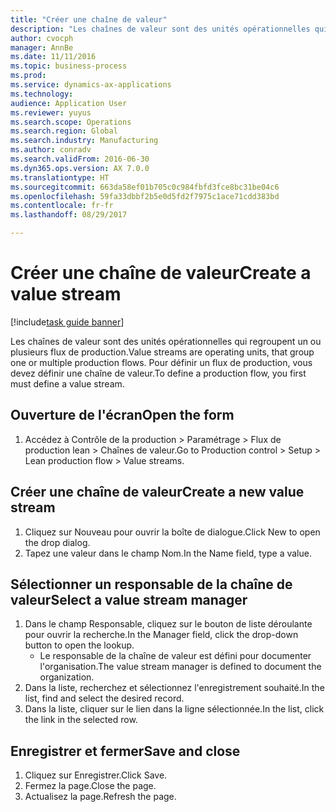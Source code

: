```yaml
--- 
title: "Créer une chaîne de valeur"
description: "Les chaînes de valeur sont des unités opérationnelles qui regroupent un ou plusieurs flux de production."
author: cvocph
manager: AnnBe
ms.date: 11/11/2016
ms.topic: business-process
ms.prod: 
ms.service: dynamics-ax-applications
ms.technology: 
audience: Application User
ms.reviewer: yuyus
ms.search.scope: Operations
ms.search.region: Global
ms.search.industry: Manufacturing
ms.author: conradv
ms.search.validFrom: 2016-06-30
ms.dyn365.ops.version: AX 7.0.0
ms.translationtype: HT
ms.sourcegitcommit: 663da58ef01b705c0c984fbfd3fce8bc31be04c6
ms.openlocfilehash: 59fa33dbbf2b5e0d5fd2f7975c1ace71cdd383bd
ms.contentlocale: fr-fr
ms.lasthandoff: 08/29/2017

---
```

# <a name="create-a-value-stream"></a><span data-ttu-id="21bec-103">Créer une chaîne de valeur</span><span class="sxs-lookup"><span data-stu-id="21bec-103">Create a value stream</span></span>

[!include[task guide banner](../../includes/task-guide-banner.md)]

<span data-ttu-id="21bec-104">Les chaînes de valeur sont des unités opérationnelles qui regroupent un ou plusieurs flux de production.</span><span class="sxs-lookup"><span data-stu-id="21bec-104">Value streams are operating units, that group one or multiple production flows.</span></span> <span data-ttu-id="21bec-105">Pour définir un flux de production, vous devez définir une chaîne de valeur.</span><span class="sxs-lookup"><span data-stu-id="21bec-105">To define a production flow, you first must define a value stream.</span></span>


## <a name="open-the-form"></a><span data-ttu-id="21bec-106">Ouverture de l'écran</span><span class="sxs-lookup"><span data-stu-id="21bec-106">Open the form</span></span>
1. <span data-ttu-id="21bec-107">Accédez à Contrôle de la production > Paramétrage > Flux de production lean > Chaînes de valeur.</span><span class="sxs-lookup"><span data-stu-id="21bec-107">Go to Production control > Setup > Lean production flow > Value streams.</span></span>

## <a name="create-a-new-value-stream"></a><span data-ttu-id="21bec-108">Créer une chaîne de valeur</span><span class="sxs-lookup"><span data-stu-id="21bec-108">Create a new value stream</span></span>
1. <span data-ttu-id="21bec-109">Cliquez sur Nouveau pour ouvrir la boîte de dialogue.</span><span class="sxs-lookup"><span data-stu-id="21bec-109">Click New to open the drop dialog.</span></span>
2. <span data-ttu-id="21bec-110">Tapez une valeur dans le champ Nom.</span><span class="sxs-lookup"><span data-stu-id="21bec-110">In the Name field, type a value.</span></span>

## <a name="select-a-value-stream-manager"></a><span data-ttu-id="21bec-111">Sélectionner un responsable de la chaîne de valeur</span><span class="sxs-lookup"><span data-stu-id="21bec-111">Select a value stream manager</span></span>
1. <span data-ttu-id="21bec-112">Dans le champ Responsable, cliquez sur le bouton de liste déroulante pour ouvrir la recherche.</span><span class="sxs-lookup"><span data-stu-id="21bec-112">In the Manager field, click the drop-down button to open the lookup.</span></span>
    * <span data-ttu-id="21bec-113">Le responsable de la chaîne de valeur est défini pour documenter l'organisation.</span><span class="sxs-lookup"><span data-stu-id="21bec-113">The value stream manager is defined to document the organization.</span></span>  
2. <span data-ttu-id="21bec-114">Dans la liste, recherchez et sélectionnez l'enregistrement souhaité.</span><span class="sxs-lookup"><span data-stu-id="21bec-114">In the list, find and select the desired record.</span></span>
3. <span data-ttu-id="21bec-115">Dans la liste, cliquer sur le lien dans la ligne sélectionnée.</span><span class="sxs-lookup"><span data-stu-id="21bec-115">In the list, click the link in the selected row.</span></span>

## <a name="save-and-close"></a><span data-ttu-id="21bec-116">Enregistrer et fermer</span><span class="sxs-lookup"><span data-stu-id="21bec-116">Save and close</span></span>
1. <span data-ttu-id="21bec-117">Cliquez sur Enregistrer.</span><span class="sxs-lookup"><span data-stu-id="21bec-117">Click Save.</span></span>
2. <span data-ttu-id="21bec-118">Fermez la page.</span><span class="sxs-lookup"><span data-stu-id="21bec-118">Close the page.</span></span>
3. <span data-ttu-id="21bec-119">Actualisez la page.</span><span class="sxs-lookup"><span data-stu-id="21bec-119">Refresh the page.</span></span>


